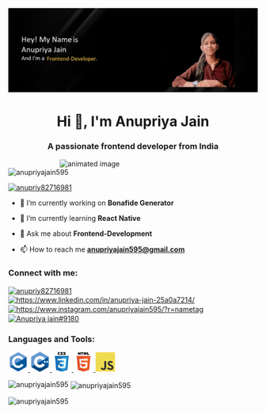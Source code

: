 <img src="https://github.com/anupriyajain595/anupriyajain595/blob/main/header.jpg" alt="Headerimage">
<h1 align="center">Hi 👋, I'm Anupriya Jain</h1>
<h3 align="center">A passionate frontend developer from India</h3>

<img align="right" alt="animated image" width="400px" src="https://cdn.dribbble.com/users/4055494/screenshots/15215756/media/d2b66c4ca0192aa26d103448b3d1518b.gif">


<p align="left"> <img src="https://komarev.com/ghpvc/?username=anupriyajain595&label=Profile%20views&color=0e75b6&style=flat" alt="anupriyajain595" /> </p>

<p align="left"> <a href="https://twitter.com/anupriy82716981" target="blank"><img src="https://img.shields.io/twitter/follow/anupriy82716981?logo=twitter&style=for-the-badge" alt="anupriy82716981" /></a> </p>

- 🔭 I’m currently working on **Bonafide Generator**

- 🌱 I’m currently learning **React Native**

- 💬 Ask me about **Frontend-Development**

- 📫 How to reach me **anupriyajain595@gmail.com**

<h3 align="left">Connect with me:</h3>
<p align="left">
<a href="https://twitter.com/anupriy82716981" target="blank"><img align="center" src="https://raw.githubusercontent.com/rahuldkjain/github-profile-readme-generator/master/src/images/icons/Social/twitter.svg" alt="anupriy82716981" height="30" width="40" /></a>
  <br>
<a href="https://linkedin.com/in/https://www.linkedin.com/in/anupriya-jain-25a0a7214/" target="blank"><img align="center" src="https://raw.githubusercontent.com/rahuldkjain/github-profile-readme-generator/master/src/images/icons/Social/linked-in-alt.svg" alt="https://www.linkedin.com/in/anupriya-jain-25a0a7214/" height="30" width="40" /></a>
<a href="https://instagram.com/https://www.instagram.com/anupriyajain595/?r=nametag" target="blank"><img align="center" src="https://raw.githubusercontent.com/rahuldkjain/github-profile-readme-generator/master/src/images/icons/Social/instagram.svg" alt="https://www.instagram.com/anupriyajain595/?r=nametag" height="30" width="40" /></a>
<a href="https://discord.gg/Anupriya jain#9180" target="blank"><img align="center" src="https://raw.githubusercontent.com/rahuldkjain/github-profile-readme-generator/master/src/images/icons/Social/discord.svg" alt="Anupriya jain#9180" height="30" width="40" /></a>
</p>

<h3 align="left">Languages and Tools:</h3>
<p align="left"> <a href="https://www.cprogramming.com/" target="_blank" rel="noreferrer"> <img src="https://raw.githubusercontent.com/devicons/devicon/master/icons/c/c-original.svg" alt="c" width="40" height="40"/> </a> <a href="https://www.w3schools.com/cpp/" target="_blank" rel="noreferrer"> <img src="https://raw.githubusercontent.com/devicons/devicon/master/icons/cplusplus/cplusplus-original.svg" alt="cplusplus" width="40" height="40"/> </a> <a href="https://www.w3schools.com/css/" target="_blank" rel="noreferrer"> <img src="https://raw.githubusercontent.com/devicons/devicon/master/icons/css3/css3-original-wordmark.svg" alt="css3" width="40" height="40"/> </a> <a href="https://www.w3.org/html/" target="_blank" rel="noreferrer"> <img src="https://raw.githubusercontent.com/devicons/devicon/master/icons/html5/html5-original-wordmark.svg" alt="html5" width="40" height="40"/> </a> <a href="https://developer.mozilla.org/en-US/docs/Web/JavaScript" target="_blank" rel="noreferrer"> <img src="https://raw.githubusercontent.com/devicons/devicon/master/icons/javascript/javascript-original.svg" alt="javascript" width="40" height="40"/> </a> </p>

<p><img align="left" src="https://github-readme-stats.vercel.app/api/top-langs?username=anupriyajain595&show_icons=true&locale=en&layout=compact" alt="anupriyajain595" /></p>

<p>&nbsp;<img align="center" src="https://github-readme-stats.vercel.app/api?username=anupriyajain595&show_icons=true&locale=en" alt="anupriyajain595" /></p>

<p><img align="center" src="https://github-readme-streak-stats.herokuapp.com/?user=anupriyajain595&" alt="anupriyajain595" /></p>
